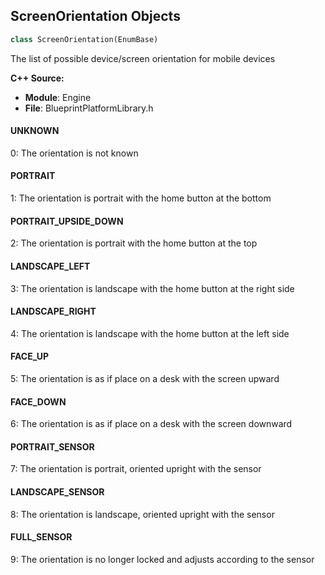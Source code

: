 ## ScreenOrientation Objects

```python
class ScreenOrientation(EnumBase)
```

The list of possible device/screen orientation for mobile devices

**C++ Source:**

- **Module**: Engine
- **File**: BlueprintPlatformLibrary.h

<a id="unreal.ScreenOrientation.UNKNOWN"></a>

#### UNKNOWN

0: The orientation is not known

<a id="unreal.ScreenOrientation.PORTRAIT"></a>

#### PORTRAIT

1: The orientation is portrait with the home button at the bottom

<a id="unreal.ScreenOrientation.PORTRAIT_UPSIDE_DOWN"></a>

#### PORTRAIT_UPSIDE_DOWN

2: The orientation is portrait with the home button at the top

<a id="unreal.ScreenOrientation.LANDSCAPE_LEFT"></a>

#### LANDSCAPE_LEFT

3: The orientation is landscape with the home button at the right side

<a id="unreal.ScreenOrientation.LANDSCAPE_RIGHT"></a>

#### LANDSCAPE_RIGHT

4: The orientation is landscape with the home button at the left side

<a id="unreal.ScreenOrientation.FACE_UP"></a>

#### FACE_UP

5: The orientation is as if place on a desk with the screen upward

<a id="unreal.ScreenOrientation.FACE_DOWN"></a>

#### FACE_DOWN

6: The orientation is as if place on a desk with the screen downward

<a id="unreal.ScreenOrientation.PORTRAIT_SENSOR"></a>

#### PORTRAIT_SENSOR

7: The orientation is portrait, oriented upright with the sensor

<a id="unreal.ScreenOrientation.LANDSCAPE_SENSOR"></a>

#### LANDSCAPE_SENSOR

8: The orientation is landscape, oriented upright with the sensor

<a id="unreal.ScreenOrientation.FULL_SENSOR"></a>

#### FULL_SENSOR

9: The orientation is no longer locked and adjusts according to the sensor

<a id="unreal.ComponentPhysicsStateChange"></a>